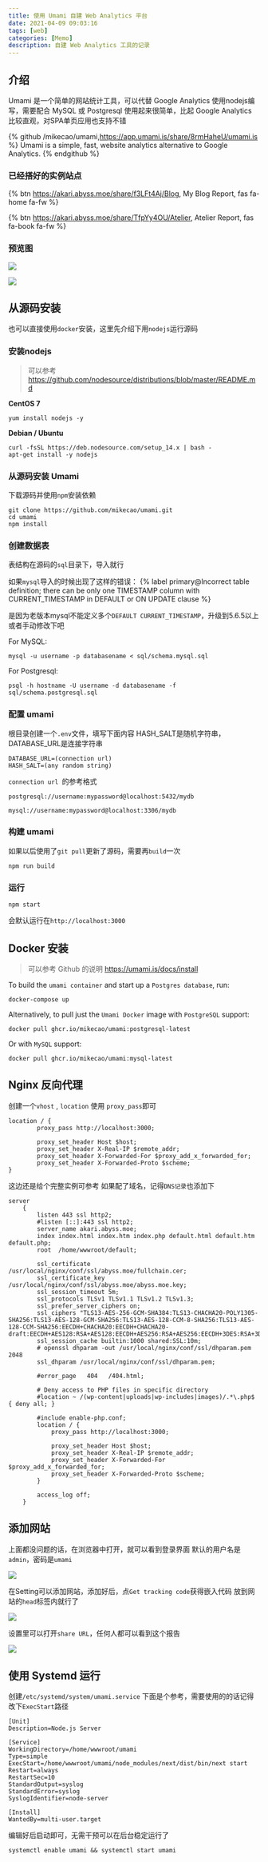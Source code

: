 ```yaml
---
title: 使用 Umami 自建 Web Analytics 平台
date: 2021-04-09 09:03:16
tags: [web]
categories: [Memo]
description: 自建 Web Analytics 工具的记录
---
```



## 介绍

Umami 是一个简单的网站统计工具，可以代替 Google Analytics
使用nodejs编写，需要配合 MySQL 或 Postgresql
使用起来很简单，比起 Google Analytics 比较直观，对SPA单页应用也支持不错

{% github /mikecao/umami,https://app.umami.is/share/8rmHaheU/umami.is  %}
Umami is a simple, fast, website analytics alternative to Google Analytics.
{% endgithub %}


### 已经搭好的实例站点

{% btn https://akari.abyss.moe/share/f3LFt4Aj/Blog, My Blog Report, fas fa-home fa-fw %}

{% btn https://akari.abyss.moe/share/TfpYy4OU/Atelier, Atelier Report, fas fa-book fa-fw %}

### 预览图

![](https://ae01.alicdn.com/kf/U5040576c840f408fa33e057ddbf6b640L.jpg)

![](https://ae01.alicdn.com/kf/U741aa8a3aa5c4e16af007ba39c685192f.jpg)


## 从源码安装

也可以直接使用`docker`安装，这里先介绍下用`nodejs`运行源码

### 安装nodejs

> 可以参考
> https://github.com/nodesource/distributions/blob/master/README.md

**CentOS 7**
```shell
yum install nodejs -y
```

**Debian / Ubuntu**
```shell
curl -fsSL https://deb.nodesource.com/setup_14.x | bash -
apt-get install -y nodejs
```


### 从源码安装 Umami

下载源码并使用`npm`安装依赖

```shell
git clone https://github.com/mikecao/umami.git
cd umami
npm install
```

### 创建数据表

表结构在源码的`sql`目录下，导入就行


如果`mysql`导入的时候出现了这样的错误：
 {% label primary@Incorrect table definition; there can be only one TIMESTAMP column with CURRENT_TIMESTAMP in DEFAULT or ON UPDATE clause %}

是因为老版本mysql不能定义多个`DEFAULT CURRENT_TIMESTAMP`，升级到5.6.5以上或者手动修改下吧


For MySQL:
```shell
mysql -u username -p databasename < sql/schema.mysql.sql
```


For Postgresql:
```shell
psql -h hostname -U username -d databasename -f sql/schema.postgresql.sql
```

### 配置 umami
根目录创建一个`.env`文件，填写下面内容
HASH_SALT是随机字符串，DATABASE_URL是连接字符串

```text
DATABASE_URL=(connection url)
HASH_SALT=(any random string)
```

`connection url `的参考格式

```text
postgresql://username:mypassword@localhost:5432/mydb

mysql://username:mypassword@localhost:3306/mydb
```

### 构建 umami

如果以后使用了`git pull`更新了源码，需要再`build`一次

```
npm run build
```

### 运行
```text
npm start
```

会默认运行在`http://localhost:3000`

## Docker 安装

> 可以参考 Github 的说明
> https://umami.is/docs/install

To build the `umami container` and start up a `Postgres database`, run:
```shell
docker-compose up
```

Alternatively, to pull just the `Umami Docker` image with `PostgreSQL` support:
```shell
docker pull ghcr.io/mikecao/umami:postgresql-latest
```

Or with `MySQL` support:
```shell
docker pull ghcr.io/mikecao/umami:mysql-latest
```

## Nginx 反向代理

创建一个`vhost` , `location` 使用 `proxy_pass`即可

```text
location / {
  	    proxy_pass http://localhost:3000;

   	    proxy_set_header Host $host;
   	    proxy_set_header X-Real-IP $remote_addr;
   	    proxy_set_header X-Forwarded-For $proxy_add_x_forwarded_for;
 	    proxy_set_header X-Forwarded-Proto $scheme;
}

```

这边还是给个完整实例可参考
如果配了域名，记得`DNS记录`也添加下

```text
server
    {
        listen 443 ssl http2;
        #listen [::]:443 ssl http2;
        server_name akari.abyss.moe;
        index index.html index.htm index.php default.html default.htm default.php;
        root  /home/wwwroot/default;

        ssl_certificate /usr/local/nginx/conf/ssl/abyss.moe/fullchain.cer;
        ssl_certificate_key /usr/local/nginx/conf/ssl/abyss.moe/abyss.moe.key;
        ssl_session_timeout 5m;
        ssl_protocols TLSv1 TLSv1.1 TLSv1.2 TLSv1.3;
        ssl_prefer_server_ciphers on;
        ssl_ciphers "TLS13-AES-256-GCM-SHA384:TLS13-CHACHA20-POLY1305-SHA256:TLS13-AES-128-GCM-SHA256:TLS13-AES-128-CCM-8-SHA256:TLS13-AES-128-CCM-SHA256:EECDH+CHACHA20:EECDH+CHACHA20-draft:EECDH+AES128:RSA+AES128:EECDH+AES256:RSA+AES256:EECDH+3DES:RSA+3DES:!MD5";
        ssl_session_cache builtin:1000 shared:SSL:10m;
        # openssl dhparam -out /usr/local/nginx/conf/ssl/dhparam.pem 2048
        ssl_dhparam /usr/local/nginx/conf/ssl/dhparam.pem;

        #error_page   404   /404.html;

        # Deny access to PHP files in specific directory
        #location ~ /(wp-content|uploads|wp-includes|images)/.*\.php$ { deny all; }

        #include enable-php.conf;
	    location / {
            proxy_pass http://localhost:3000;
    
            proxy_set_header Host $host;
            proxy_set_header X-Real-IP $remote_addr;
            proxy_set_header X-Forwarded-For $proxy_add_x_forwarded_for;
            proxy_set_header X-Forwarded-Proto $scheme;
        }

        access_log off;
    }

```

## 添加网站

上面都没问题的话，在浏览器中打开，就可以看到登录界面
默认的用户名是`admin`，密码是`umami`

![](https://ae01.alicdn.com/kf/Ubd02ba1d99bb4578a76c0e4ec2bc570cX.jpg)

在Setting可以添加网站，添加好后，点`Get tracking code`获得嵌入代码
放到网站的`head`标签内就行了

![](https://ae01.alicdn.com/kf/U3aa67d1eaca74e2bb7f78ced389eae8dg.jpg)

设置里可以打开`share URL`，任何人都可以看到这个报告

![](https://ae01.alicdn.com/kf/U9f0987f77ba34164806a5e282774da7fw.jpg)

## 使用 Systemd 运行

创建`/etc/systemd/system/umami.service`
下面是个参考，需要使用的的话记得改下`ExecStart`路径

```text
[Unit]
Description=Node.js Server

[Service]
WorkingDirectory=/home/wwwroot/umami
Type=simple
ExecStart=/home/wwwroot/umami/node_modules/next/dist/bin/next start
Restart=always
RestartSec=10
StandardOutput=syslog
StandardError=syslog
SyslogIdentifier=node-server

[Install]
WantedBy=multi-user.target
```

编辑好后启动即可，无需干预可以在后台稳定运行了

```shell
systemctl enable umami && systemctl start umami
```